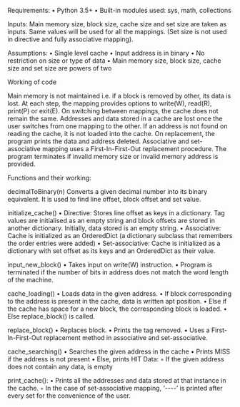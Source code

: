 
Requirements:
    • Python 3.5+
    • Built-in modules used: sys, math, collections


Inputs:
Main memory size, block size, cache size and set size are taken as inputs. Same values will be used for all the mappings. (Set size is not used in directive and fully associative mapping).

Assumptions:
    • Single level cache
    • Input address is in binary
    • No restriction on size or type of data
    • Main memory size, block size, cache size and set size are powers of two


Working of code

Main memory is not maintained i.e. if a block is removed by other, its data is lost. At each step, the mapping provides options to write(W), read(R), print(P) or exit(E). On switching between mappings, the cache does not remain the same. Addresses and data stored in a cache are lost once the user switches from one mapping to the other. If an address is not found on reading the cache, it is not loaded into the cache. 
On replacement, the program prints the data and address deleted. Associative and set-associative mapping uses a First-In-First-Out replacement procedure.
The program terminates if invalid memory size or invalid memory address is provided.

Functions and their working:

decimalToBinary(n)
Converts a given decimal number into its binary equivalent. It is used to find line offset, block offset and set value.

initialize_cache()
    • Directive: Stores line offset as keys in a dictionary. Tag values are initialised as an empty string and block offsets are stored in another dictionary. Initially, data stored is an empty string.
    • Associative: Cache is initialized as an OrderedDict (a dictionary subclass that remembers the order entries were added)
    • Set-associative: Cache is initialized as a dictionary with set offset as its keys and an OrderedDict as their value.

input_new_block()
    • Takes input on write(W) instruction.
    • Program is terminated if the number of bits in address does not match the word length of the machine.

cache_loading()
    • Loads data in the given address.
    • If block corresponding to the address is present in the cache, data is written apt position.
    • Else if the cache has space for a new block, the corresponding block is loaded.
    • Else replace_block() is called.

replace_block()
    • Replaces block.
    • Prints the tag removed.
    • Uses a First-In-First-Out replacement method in associative and set-associative.

cache_searching()
    • Searches the given address in the cache
    • Prints MISS if the address is not present
    • Else, prints HIT Data: <data>
        ◦ If the given address does not contain any data, <data> is empty
 
print_cache():
    • Prints all the addresses and data stored at that instance in the cache.
        ◦ In the case of set-associative mapping, ‘----’ is printed after every set for the convenience of the user.


